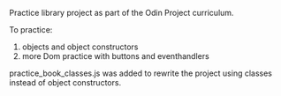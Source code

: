 Practice library project as part of the Odin Project curriculum. 

To practice:
1) objects and object constructors 
2) more Dom practice with buttons and eventhandlers 

practice_book_classes.js was added to rewrite the project using classes instead of object constructors. 